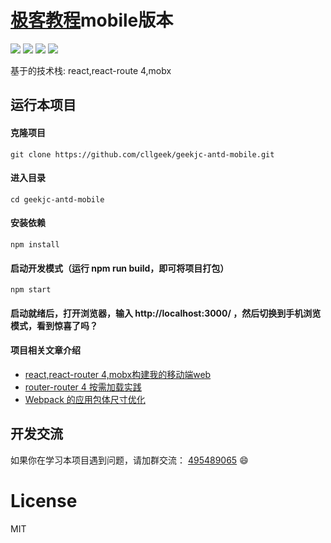 # [极客教程](https://www.geekjc.com)mobile版本
[![](https://img.shields.io/github/issues/cllgeek/geekjc-antd-mobile.svg)](https://github.com/cllgeek/geekjc-antd-mobile/issues)
[![](https://img.shields.io/github/forks/cllgeek/geekjc-antd-mobile.svg)](https://github.com/cllgeek/geekjc-antd-mobile/network)
[![](https://img.shields.io/github/stars/cllgeek/geekjc-antd-mobile.svg)](https://github.com/cllgeek/geekjc-antd-mobile/stargazers)
![](https://img.shields.io/github/license/cllgeek/geekjc-antd-mobile.svg)

基于的技术栈: react,react-route 4,mobx

## 运行本项目
#### 克隆项目
    git clone https://github.com/cllgeek/geekjc-antd-mobile.git

#### 进入目录
    cd geekjc-antd-mobile

#### 安装依赖
    npm install

#### 启动开发模式（运行 npm run build，即可将项目打包）
    npm start

#### 启动就绪后，打开浏览器，输入 http://localhost:3000/ ，然后切换到手机浏览模式，看到惊喜了吗？

#### 项目相关文章介绍
* [react,react-router 4,mobx构建我的移动端web](https://www.geekjc.com/post/59db251559f92b5d491592d4)
* [router-router 4 按需加载实践](https://www.geekjc.com/post/5a72f7585bd1340aebd9a630)
* [Webpack 的应用包体尺寸优化](https://www.geekjc.com/post/5a7401e787eae410348f8043)

## 开发交流
如果你在学习本项目遇到问题，请加群交流： [495489065](http://shang.qq.com/wpa/qunwpa?idkey=4e8ab985822977ef7e4c1a63eec78f4d17b1af27d5d71a85d8599691930b676f) :smile:

# License
MIT

